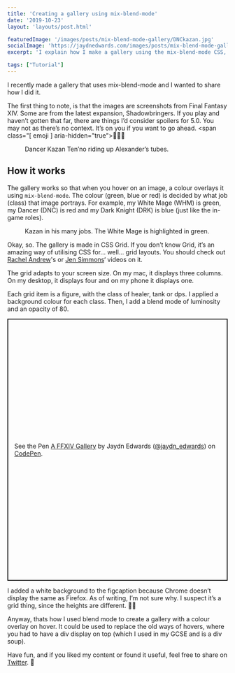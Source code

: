 ```yaml
---
title: 'Creating a gallery using mix-blend-mode'
date: '2019-10-23'
layout: 'layouts/post.html'

featuredImage: '/images/posts/mix-blend-mode-gallery/DNCkazan.jpg'
socialImage: 'https://jaydnedwards.com/images/posts/mix-blend-mode-gallery/DNCkazan.jpg'
excerpt: 'I explain how I make a gallery using the mix-blend-mode CSS, with an example from CodePen. Featuring my Dancer from FFXIV! 🕺'

tags: ["Tutorial"]
---
```


I recently made a gallery that uses mix-blend-mode and I wanted to share how I did it.

The first thing to note, is that the images are screenshots from Final Fantasy XIV. Some are from the latest expansion, Shadowbringers. If you play and haven’t gotten that far, there are things I’d consider <span class="highlight">spoilers for 5.0</span>. You may not as there’s no context. It’s on you if you want to go ahead. <span class="[ emoji ] aria-hidden="true">🤷🏻‍♂️</span>

<figure>
<img srcset="" src="/images/posts/mix-blend-mode-gallery/DNCkazan.jpg" alt="" />
<figcaption>Dancer Kazan Ten’no riding up Alexander’s tubes.</figcaption>
</figure>

## How it works
The gallery works so that when you hover on an image, a colour overlays it using `mix-blend-mode`. The colour (green, blue or red) is decided by what job (class) that image portrays. For example, my White Mage (WHM) is green, my Dancer (DNC) is red and my Dark Knight (DRK) is blue (just like the in-game roles).

<figure>
<img srcset="" src="/images/posts/mix-blend-mode-gallery/example-2.png" alt="" />
<figcaption>Kazan in his many jobs. The White Mage is highlighted in green.</figcaption>
</figure>

Okay, so. The gallery is made in CSS Grid. If you don’t know Grid, it’s an amazing way of utilising CSS for… well… grid layouts. You should check out [Rachel Andrew](https://www.youtube.com/watch?v=6r8YLaugyeo)'s or [Jen Simmons](https://www.youtube.com/watch?v=FEnRpy9Xfes)‘ videos on it.

The grid adapts to your screen size. On my mac, it displays three columns. On my desktop, it displays four and on my phone it displays one.

Each grid item is a figure, with the class of healer, tank or dps. I applied a background colour for each class. Then, I add a blend mode of luminosity and an opacity of 80.

<p class="codepen" data-height="600" data-theme-id="dark" data-default-tab="html,result" data-user="jaydn_edwards" data-slug-hash="rNNyKbr" style="height: 600px; box-sizing: border-box; display: flex; align-items: center; justify-content: center; border: 2px solid; margin: 1em 0; padding: 1em;" data-pen-title="A FFXIV Gallery">
  <span>See the Pen <a href="https://codepen.io/jaydn_edwards/pen/rNNyKbr">
  A FFXIV Gallery</a> by Jaydn Edwards (<a href="https://codepen.io/jaydn_edwards">@jaydn_edwards</a>)
  on <a href="https://codepen.io">CodePen</a>.</span>
</p>
<script async src="https://static.codepen.io/assets/embed/ei.js"></script>

I added a white background to the figcaption because Chrome doesn’t display the same as Firefox. As of writing, I’m not sure why. I suspect it’s a grid thing, since the heights are different. 🤷‍♂️

Anyway, thats how I used blend mode to create a gallery with a colour overlay on hover. It could be used to replace the old ways of hovers, where you had to have a div display on top (which I used in my GCSE and is a div soup).

Have fun, and if you liked my content or found it useful, feel free to share on [Twitter](https://twitter.com/Jaydn_Edwards). <span class="[ emoji ]" aria-hidden="true">👋</span>